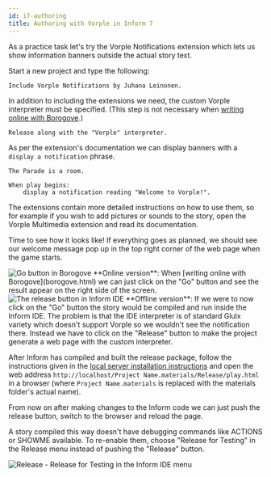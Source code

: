 ```yaml
---
id: i7-authoring
title: Authoring with Vorple in Inform 7
---
```


As a practice task let's try the Vorple Notifications extension which lets us show information banners outside the actual story text. 

Start a new project and type the following:

```inform7
Include Vorple Notifications by Juhana Leinonen.
```

In addition to including the extensions we need, the custom Vorple interpreter must be specified. (This step is not necessary when [writing online with Borogove](borogove.html).)

```inform7
Release along with the "Vorple" interpreter.
```

As per the extension's documentation we can display banners with a
`display a notification` phrase.

```inform7
The Parade is a room.

When play begins:
    display a notification reading "Welcome to Vorple!".
```

The extensions contain more detailed instructions on how to use them, so for example if you wish to add pictures or sounds to the story, open the Vorple Multimedia extension and read its documentation.

Time to see how it looks like! If everything goes as planned, we should see our welcome message pop up in the top right corner of the web page when the game starts.

<img src="/img/borogove-go.png" alt="Go button in Borogove" class="float-right">
**Online version**: When [writing online with Borogove](borogove.html) we can just click on the "Go" button and see the result appear on the right side of the screen.

<img src="/img/release-button.png" alt="The release button in Inform IDE" class="float-right">
**Offline version**: If we were to now click on the "Go" button the story would be compiled and run inside the Inform IDE. The problem is that the IDE interpreter is of standard Glulx variety which doesn't support Vorple so we wouldn't see the notification there. Instead we have to click on the "Release" button to make the project generate a web page with the custom interpreter. 

After Inform has compiled and built the release package, follow the instructions given in the [local server installation instructions](localhost.md) and open the web address `http://localhost/Project Name.materials/Release/play.html` in a browser (where `Project Name.materials` is replaced with the materials folder's actual name). 

From now on after making changes to the Inform code we can just push the release button, switch to the browser and reload the page. 

A story compiled this way doesn't have debugging commands like ACTIONS or SHOWME available. To re-enable them, choose "Release for Testing" in the Release menu instead of pushing the "Release" button.

![Release - Release for Testing in the Inform IDE menu](/img/release-for-testing.png)



